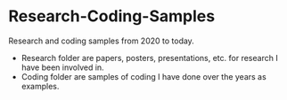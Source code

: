 # Research-Coding-Samples
Research and coding samples from 2020 to today.
- Research folder are papers, posters, presentations, etc. for research I have been involved in.
- Coding folder are samples of coding I have done over the years as examples.
